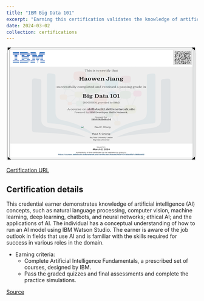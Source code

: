 ```yaml
---
title: "IBM Big Data 101"
excerpt: "Earning this certification validates the knowledge of artificial intelligence (AI) concepts, such as natural language processing, computer vision, machine learning, deep learning, chatbots, and neural networks; AI ethics; and the applications of AI.<br/><img src='/images/ibm-big-data-101.png'>"
date: 2024-03-02
collection: certifications
---
```


![](/images/ibm-big-data-101.png)

[Certification URL](https://www.credly.com/badges/a449699a-c550-4d16-b7a3-f921a84c3597/public_url)

## Certification details

This credential earner demonstrates knowledge of artificial intelligence (AI) concepts, such as natural language processing, computer vision, machine learning, deep learning, chatbots, and neural networks; ethical AI; and the applications of AI. The individual has a conceptual understanding of how to run an AI model using IBM Watson Studio. The earner is aware of the job outlook in fields that use AI and is familiar with the skills required for success in various roles in the domain.

- Earning criteria:
	-   Complete Artificial Intelligence Fundamentals, a prescribed set of courses, designed by IBM.
	-   Pass the graded quizzes and final assessments and complete the practice simulations.

[Source](https://www.ibm.com/training/badge/artificial-intelligence-fundamentals)
<!--stackedit_data:
eyJoaXN0b3J5IjpbOTQwODU1Njk3XX0=
-->